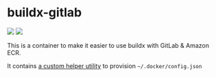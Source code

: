 # buildx-gitlab
[![](https://images.microbadger.com/badges/image/bdwyertech/buildx-gitlab.svg)](https://microbadger.com/images/bdwyertech/buildx-gitlab)
[![](https://images.microbadger.com/badges/version/bdwyertech/buildx-gitlab.svg)](https://microbadger.com/images/bdwyertech/buildx-gitlab)

This is a container to make it easier to use buildx with GitLab & Amazon ECR.

It contains [a custom helper utility](helper-utility/README.md) to provision `~/.docker/config.json`

